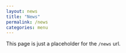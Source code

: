 ```yaml
---
layout: news
title: "News"
permalink: /news
categories: menu
---
```


This page is just a placeholder for the ``/news`` url.
